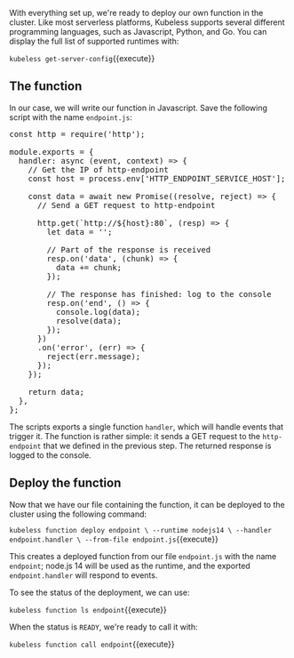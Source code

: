 With everything set up, we're ready to deploy our own function in the cluster. Like most serverless platforms, Kubeless supports several different programming languages, such as Javascript, Python, and Go. You can display the full list of supported runtimes with:

`kubeless get-server-config`{{execute}}

## The function

In our case, we will write our function in Javascript. Save the following script with the name `endpoint.js`:

<pre class="file" data-filename="endpoint.js" data-target="replace">
const http = require('http');

module.exports = {
  handler: async (event, context) => {
    // Get the IP of http-endpoint
    const host = process.env['HTTP_ENDPOINT_SERVICE_HOST'];

    const data = await new Promise((resolve, reject) => {
      // Send a GET request to http-endpoint

      http.get(`http://${host}:80`, (resp) => {
        let data = '';

        // Part of the response is received
        resp.on('data', (chunk) => {
          data += chunk;
        });

        // The response has finished: log to the console
        resp.on('end', () => {
          console.log(data);
          resolve(data);
        });
      })
      .on('error', (err) => {
        reject(err.message);
      });
    });

    return data;
  },
};
</pre>

The scripts exports a single function `handler`, which will handle events that trigger it. The function is rather simple: it sends a GET request to the `http-endpoint` that we defined in the previous step. The returned response is logged to the console.

## Deploy the function

Now that we have our file containing the function, it can be deployed to the cluster using the following command:

`kubeless function deploy endpoint \
        --runtime nodejs14 \
        --handler endpoint.handler \
        --from-file endpoint.js`{{execute}}

This creates a deployed function from our file `endpoint.js` with the name `endpoint`; node.js 14 will be used as the runtime, and the exported `endpoint.handler` will respond to events.

To see the status of the deployment, we can use:

`kubeless function ls endpoint`{{execute}}

When the status is `READY`, we're ready to call it with:

`kubeless function call endpoint`{{execute}}
